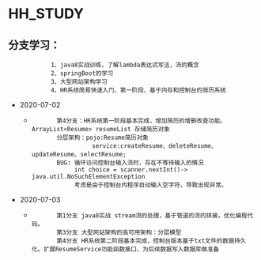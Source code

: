 # HH_STUDY
## 分支学习： 
                1、java8实战训练，了解lambda表达式写法，流的概念 
                2、springBoot的学习
                3、大型网站架构学习
                4、HR系统简易快速入门、第一阶段、基于内存和控制台的简历系统

* 2020-07-02 
   -            第4分支：HR系统第一阶段基本完成，增加简历的增删改查功能。ArrayList<Resume> resumeList 存储简历对象
                分层架构：pojo:Resume简历对象
                          service:createResume、deleteResume、updateResume、selectResume;
                BUG: 循环访问控制台输入流时，存在不等待输入的情况
                     int choice = scanner.nextInt()-> java.util.NoSuchElementException
                     考虑是由于控制台内程序自动输入空字符，导致出现异常。

* 2020-07-03 
   -            第1分支 java8实战 stream流的处理，基于管道的流的拼接，优化编程代码。
                第3分支 大型网站架构的高可用架构：分层模型
                第4分支 HR系统第二阶段基本完成，控制台版本基于txt文件的数据持久化。扩展ResumeService功能函数接口，为后续数据写入数据库做准备

                   
